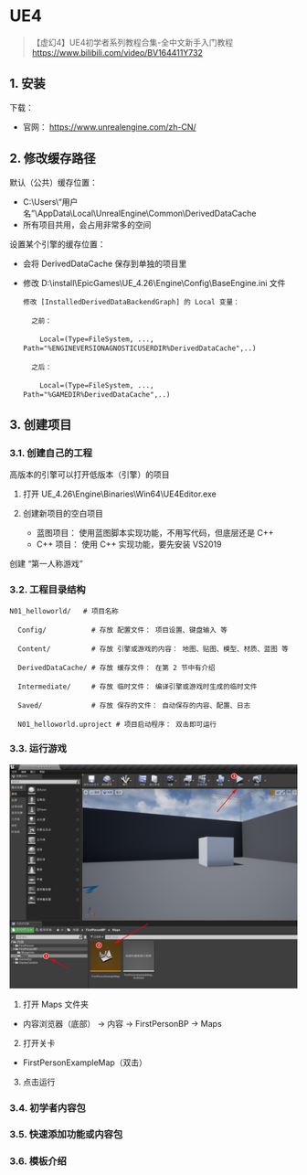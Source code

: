 # UE4

> 【虚幻4】UE4初学者系列教程合集-全中文新手入门教程 https://www.bilibili.com/video/BV164411Y732

## 1. 安装

下载： 

  * 官网： https://www.unrealengine.com/zh-CN/

## 2. 修改缓存路径

默认（公共）缓存位置：

* C:\Users\“用户名”\AppData\Local\UnrealEngine\Common\DerivedDataCache
* 所有项目共用，会占用非常多的空间

设置某个引擎的缓存位置：

* 会将 DerivedDataCache 保存到单独的项目里
* 修改 D:\install\EpicGames\UE_4.26\Engine\Config\BaseEngine.ini 文件

  ```text
  修改 [InstalledDerivedDataBackendGraph] 的 Local 变量：

    之前：

      Local=(Type=FileSystem, ..., Path="%ENGINEVERSIONAGNOSTICUSERDIR%DerivedDataCache",..)
  
    之后：

      Local=(Type=FileSystem, ..., Path="%GAMEDIR%DerivedDataCache",..)
  ```

## 3. 创建项目

### 3.1. 创建自己的工程

高版本的引擎可以打开低版本（引擎）的项目

1. 打开 UE_4.26\Engine\Binaries\Win64\UE4Editor.exe

2. 创建新项目的空白项目

   * 蓝图项目： 使用蓝图脚本实现功能，不用写代码，但底层还是 C++
   * C++ 项目： 使用 C++ 实现功能，要先安装 VS2019

创建 “第一人称游戏”

### 3.2. 工程目录结构

```text
N01_helloworld/   # 项目名称

  Config/           # 存放 配置文件： 项目设置、键盘输入 等

  Content/          # 存放 引擎或游戏的内容： 地图、贴图、模型、材质、蓝图 等

  DerivedDataCache/ # 存放 缓存文件： 在第 2 节中有介绍

  Intermediate/     # 存放 临时文件： 编译引擎或游戏时生成的临时文件

  Saved/            # 存放 保存的文件： 自动保存的内容、配置、日志

  N01_helloworld.uproject # 项目启动程序： 双击即可运行
```

### 3.3. 运行游戏

![./images/01_run_your_project.png](./images/01_run_your_project.png)

1. 打开 Maps 文件夹
  
  * 内容浏览器（底部） -> 内容 -> FirstPersonBP -> Maps

2. 打开关卡

  * FirstPersonExampleMap（双击）

3. 点击运行


### 3.4. 初学者内容包

### 3.5. 快速添加功能或内容包

### 3.6. 模板介绍
